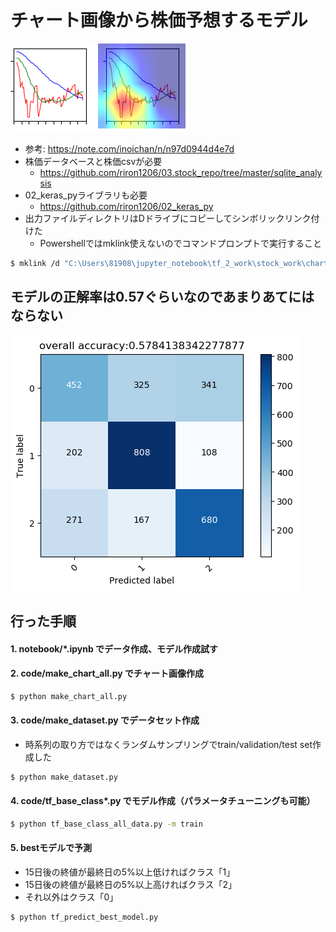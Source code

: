 # チャート画像から株価予想するモデル

![sample_chart.png](https://github.com/riron1206/chart_model/blob/master/sample_chart.png)

- 参考: https://note.com/inoichan/n/n97d0944d4e7d
- 株価データベースと株価csvが必要
	- https://github.com/riron1206/03.stock_repo/tree/master/sqlite_analysis
- 02_keras_pyライブラリも必要
	- https://github.com/riron1206/02_keras_py
- 出力ファイルディレクトリはDドライブにコピーしてシンボリックリンク付けた
	- Powershellではmklink使えないのでコマンドプロンプトで実行すること
```bash
$ mklink /d "C:\Users\81908\jupyter_notebook\tf_2_work\stock_work\chart_model\output_new" "D:\work\chart_model\output_new"
```

## モデルの正解率は0.57ぐらいなのであまりあてにはならない
![CM_without_normalize_best_val_accuracy_h5.png](https://github.com/riron1206/chart_model/blob/master/CM_without_normalize_best_val_accuracy_h5.png)


## 行った手順
#### 1. notebook/*.ipynb でデータ作成、モデル作成試す
#### 2. code/make_chart_all.py でチャート画像作成
```bash
$ python make_chart_all.py
```
#### 3. code/make_dataset.py でデータセット作成
- 時系列の取り方ではなくランダムサンプリングでtrain/validation/test set作成した
```bash
$ python make_dataset.py
```
#### 4. code/tf_base_class*.py でモデル作成（パラメータチューニングも可能）
```bash
$ python tf_base_class_all_data.py -m train
```
#### 5. bestモデルで予測
- 15日後の終値が最終日の5%以上低ければクラス「1」
- 15日後の終値が最終日の5%以上高ければクラス「2」
- それ以外はクラス「0」
```bash
$ python tf_predict_best_model.py
```
